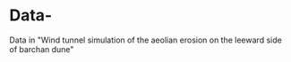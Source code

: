 # Data-
Data in "Wind tunnel simulation of the  aeolian erosion on the leeward side of barchan dune"
